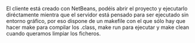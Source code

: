 El cliente está creado con NetBeans, podéis abrir el proyecto y ejecutarlo diréctamente mientra que el servidor está pensado para ser ejecutado sin entorno gráfico, por eso dispone de un makefile con el que sólo hay que hacer make para compilar los .class, make run para ejecutar y make clean cuando queramos limpiar los ficheros.
